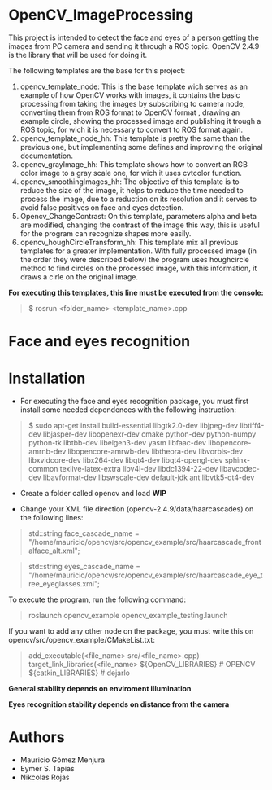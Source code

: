 # OpenCV_ImageProcessing

This project is intended to detect the face and eyes of a person getting the images from PC camera and sending it through a ROS topic. OpenCV 2.4.9 is the library that will be used for doing it.

The following templates are the base for this project:

1. opencv_template_node: This is the base template wich serves as an example of how OpenCV works with images, it contains the basic processing from taking the images by subscribing to camera node, converting them from ROS format to OpenCV format
, drawing an example circle, showing the processed image and publishing it trough a ROS topic, for wich it is necessary to convert to ROS format again.
2. opencv_template_node_hh: This template is pretty the same than the previous one, but implementing some defines and improving the original documentation.
3. opencv_grayImage_hh: This template shows how to convert an RGB color image to a gray scale one, for wich it uses cvtcolor function.
4. opencv_smoothingImages_hh: The objective of this template is to reduce the size of the image, it helps to reduce the time needed to process the image, due to a reduction on its resolution and it serves to avoid false positives on face and eyes detection.
5. Opencv_ChangeContrast: On this template, parameters alpha and beta are modified, changing the contrast of the image this way, this is useful for the program can recognize shapes more easily.
6. opencv_houghCircleTransform_hh: This template mix all previous templates for a greater implementation. With fully processed image (in the order they were described below) the program uses houghcircle method to find circles on the processed image, with this information, it draws a cirle on the original image.

**For executing this templates, this line must be executed from the console:**

> $ rosrun <folder_name>  <template_name>.cpp

# **Face and eyes recognition**

# Installation

- For executing the face and eyes recognition package, you must first install some needed dependences with the following instruction:

> $ sudo apt-get install build-essential libgtk2.0-dev libjpeg-dev libtiff4-dev libjasper-dev libopenexr-dev cmake python-dev python-numpy python-tk libtbb-dev libeigen3-dev yasm libfaac-dev libopencore-amrnb-dev libopencore-amrwb-dev libtheora-dev libvorbis-dev libxvidcore-dev libx264-dev libqt4-dev libqt4-opengl-dev sphinx-common texlive-latex-extra libv4l-dev libdc1394-22-dev libavcodec-dev libavformat-dev libswscale-dev default-jdk ant libvtk5-qt4-dev

- Create a folder called opencv and load **WIP**

 - Change  your XML file direction (opencv-2.4.9/data/haarcascades) on the following lines:

> std::string face_cascade_name = "/home/mauricio/opencv/src/opencv_example/src/haarcascade_frontalface_alt.xml"; 

> std::string eyes_cascade_name = "/home/mauricio/opencv/src/opencv_example/src/haarcascade_eye_tree_eyeglasses.xml";

To execute the program, run the following command:

> roslaunch opencv_example opencv_example_testing.launch 

If you want to add any other node on the package, you must write this on opencv/src/opencv_example/CMakeList.txt:

> add_executable(<file_name> src/<file_name>.cpp)
  target_link_libraries(<file_name>
   ${OpenCV_LIBRARIES} # OPENCV
   ${catkin_LIBRARIES} # dejarlo

**General stability depends on enviroment illumination**

**Eyes recognition stability depends on distance from the camera**



# Authors

- Mauricio Gómez Menjura
- Eymer S. Tapias
- Nikcolas Rojas

